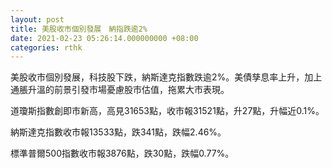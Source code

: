 ```yaml
---
layout: post
title: 美股收市個別發展　納指跌逾2%
date: 2021-02-23 05:26:14.000000000 +08:00
categories: rthk
---
```


美股收市個別發展，科技股下跌，納斯達克指數跌逾2%。美債孳息率上升，加上通脹升溫的前景引發市場憂慮股市估值，拖累大市表現。

道瓊斯指數創即市新高，高見31653點，收市報31521點，升27點，升幅近0.1%。

納斯達克指數收市報13533點，跌341點，跌幅2.46%。

標準普爾500指數收市報3876點，跌30點，跌幅0.77%。
